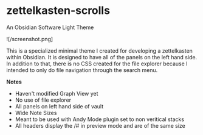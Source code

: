 # zettelkasten-scrolls
An Obsidian Software Light Theme

![/screenshot.png]

This is a specialized minimal theme I created for developing a zettelkasten within Obsidian. It is designed to have all of the panels on the left hand side. In addition to that, there is no CSS created for the file explorer because I intended to only do file navigation through the search menu. 

**Notes**
* Haven't modified Graph View yet
* No use of file explorer
* All panels on left hand side of vault
* Wide Note Sizes
* Meant to be used with Andy Mode plugin set to non veritical stacks
* All headers display the /# in preview mode and are of the same size
